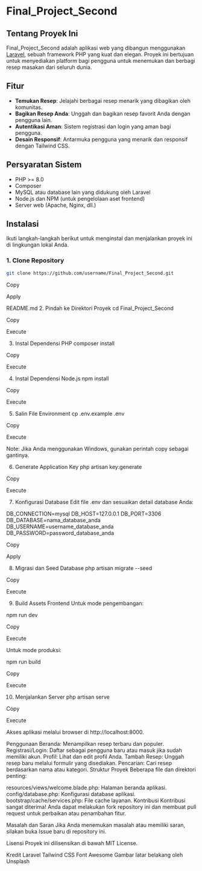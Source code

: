 # Final_Project_Second

## Tentang Proyek Ini

Final_Project_Second adalah aplikasi web yang dibangun menggunakan [Laravel](https://laravel.com), sebuah framework PHP yang kuat dan elegan. Proyek ini bertujuan untuk menyediakan platform bagi pengguna untuk menemukan dan berbagi resep masakan dari seluruh dunia.

## Fitur

- **Temukan Resep**: Jelajahi berbagai resep menarik yang dibagikan oleh komunitas.
- **Bagikan Resep Anda**: Unggah dan bagikan resep favorit Anda dengan pengguna lain.
- **Autentikasi Aman**: Sistem registrasi dan login yang aman bagi pengguna.
- **Desain Responsif**: Antarmuka pengguna yang menarik dan responsif dengan Tailwind CSS.

## Persyaratan Sistem

- PHP >= 8.0
- Composer
- MySQL atau database lain yang didukung oleh Laravel
- Node.js dan NPM (untuk pengelolaan aset frontend)
- Server web (Apache, Nginx, dll.)

## Instalasi

Ikuti langkah-langkah berikut untuk menginstal dan menjalankan proyek ini di lingkungan lokal Anda.

### 1. Clone Repository

```bash
git clone https://github.com/username/Final_Project_Second.git
```
Copy

Apply

README.md
2. Pindah ke Direktori Proyek
cd Final_Project_Second

Copy

Execute

3. Instal Dependensi PHP
composer install

Copy

Execute

4. Instal Dependensi Node.js
npm install

Copy

Execute

5. Salin File Environment
cp .env.example .env

Copy

Execute

Note: Jika Anda menggunakan Windows, gunakan perintah copy sebagai gantinya.

6. Generate Application Key
php artisan key:generate

Copy

Execute

7. Konfigurasi Database
Edit file .env dan sesuaikan detail database Anda:

DB_CONNECTION=mysql
DB_HOST=127.0.0.1
DB_PORT=3306
DB_DATABASE=nama_database_anda
DB_USERNAME=username_database_anda
DB_PASSWORD=password_database_anda

Copy

Apply

8. Migrasi dan Seed Database
php artisan migrate --seed

Copy

Execute

9. Build Assets Frontend
Untuk mode pengembangan:

npm run dev

Copy

Execute

Untuk mode produksi:

npm run build

Copy

Execute

10. Menjalankan Server
php artisan serve

Copy

Execute

Akses aplikasi melalui browser di http://localhost:8000.

Penggunaan
Beranda: Menampilkan resep terbaru dan populer.
Registrasi/Login: Daftar sebagai pengguna baru atau masuk jika sudah memiliki akun.
Profil: Lihat dan edit profil Anda.
Tambah Resep: Unggah resep baru melalui formulir yang disediakan.
Pencarian: Cari resep berdasarkan nama atau kategori.
Struktur Proyek
Beberapa file dan direktori penting:

resources/views/welcome.blade.php: Halaman beranda aplikasi.
config/database.php: Konfigurasi database aplikasi.
bootstrap/cache/services.php: File cache layanan.
Kontribusi
Kontribusi sangat diterima! Anda dapat melakukan fork repository ini dan membuat pull request untuk perbaikan atau penambahan fitur.

Masalah dan Saran
Jika Anda menemukan masalah atau memiliki saran, silakan buka Issue baru di repository ini.

Lisensi
Proyek ini dilisensikan di bawah MIT License.

Kredit
Laravel
Tailwind CSS
Font Awesome
Gambar latar belakang oleh Unsplash
